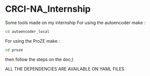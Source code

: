 # CRCI-NA_Internship

Some tools made on my internship
For using the autoencoder make :
``` bash
cd autoencoder_local
```
For using the ProZE make :
``` bash
cd proze
```
then follow the steps on the doc;)

ALL THE DEPENDENCIES ARE AVAILABLE ON YAML FILES


